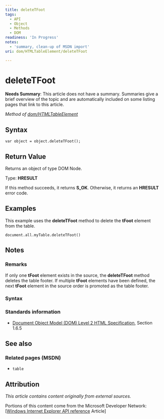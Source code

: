 ```yaml
---
title: deleteTFoot
tags:
  - API
  - Object
  - Methods
  - DOM
readiness: 'In Progress'
notes:
  - 'summary, clean-up of MSDN import'
uri: dom/HTMLTableElement/deleteTFoot

---
```

# deleteTFoot

**Needs Summary**: This article does not have a summary. Summaries give a brief overview of the topic and are automatically included on some listing pages that link to this article.

*Method of [dom/HTMLTableElement](/dom/HTMLTableElement)*

## Syntax

``` {.js}
var object = object.deleteTFoot();
```

## Return Value

Returns an object of type DOM Node.

Type: **HRESULT**

If this method succeeds, it returns **S\_OK**. Otherwise, it returns an **HRESULT** error code.

## Examples

This example uses the **deleteTFoot** method to delete the **tFoot** element from the table.

    document.all.myTable.deleteTFoot()

## Notes

### Remarks

If only one **tFoot** element exists in the source, the **deleteTFoot** method deletes the table footer. If multiple **tFoot** elements have been defined, the next **tFoot** element in the source order is promoted as the table footer.

### Syntax

### Standards information

-   [Document Object Model (DOM) Level 2 HTML Specification](http://go.microsoft.com/fwlink/p/?linkid=196991), Section 1.6.5

## See also

### Related pages (MSDN)

-   `table`

## Attribution

*This article contains content originally from external sources.*

Portions of this content come from the Microsoft Developer Network: [[Windows Internet Explorer API reference](http://msdn.microsoft.com/en-us/library/ie/hh828809%28v=vs.85%29.aspx) Article]

